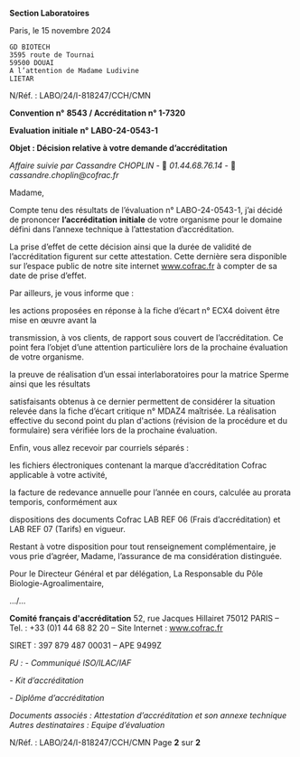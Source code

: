 **Section Laboratoires**


Paris, le 15 novembre 2024
```
GD BIOTECH
3595 route de Tournai
59500 DOUAI
A l’attention de Madame Ludivine
LIETAR

```

N/Réf. : LABO/24/I-818247/CCH/CMN

**Convention n°** **8543 / Accréditation n° 1-7320**

**Evaluation** **initiale** **n°** **LABO-24-0543-1**

**Objet : Décision relative à votre demande d’accréditation**

_Affaire suivie par Cassandre CHOPLIN -_  _01.44.68.76.14_ -  _cassandre.choplin@cofrac.fr_

Madame,

Compte tenu des résultats de l’évaluation n° LABO-24-0543-1, j’ai décidé de prononcer **l’accréditation**
**initiale** de votre organisme pour le domaine défini dans l’annexe technique à l’attestation d’accréditation.

La prise d’effet de cette décision ainsi que la durée de validité de l’accréditation figurent sur cette attestation.
Cette dernière sera disponible sur l’espace public de notre site internet www.cofrac.fr à compter de sa date de
prise d’effet.

Par ailleurs, je vous informe que :

  les actions proposées en réponse à la fiche d’écart n° ECX4 doivent être mise en œuvre avant la

transmission, à vos clients, de rapport sous couvert de l’accréditation. Ce point fera l’objet d’une
attention particulière lors de la prochaine évaluation de votre organisme.

  la preuve de réalisation d’un essai interlaboratoires pour la matrice Sperme ainsi que les résultats

satisfaisants obtenus à ce dernier permettent de considérer la situation relevée dans la fiche d’écart
critique n° MDAZ4 maîtrisée. La réalisation effective du second point du plan d'actions (révision de la
procédure et du formulaire) sera vérifiée lors de la prochaine évaluation.

Enfin, vous allez recevoir par courriels séparés :

  les fichiers électroniques contenant la marque d’accréditation Cofrac applicable à votre activité,

  la facture de redevance annuelle pour l’année en cours, calculée au prorata temporis, conformément aux

dispositions des documents Cofrac LAB REF 06 (Frais d’accréditation) et LAB REF 07 (Tarifs) en
vigueur.

Restant à votre disposition pour tout renseignement complémentaire, je vous prie d’agréer, Madame,
l’assurance de ma considération distinguée.

Pour le Directeur Général et par délégation,
La Responsable du Pôle Biologie-Agroalimentaire,

…/…

**Comité français d'accréditation**
52, rue Jacques Hillairet 75012 PARIS – Tel. : +33 (0)1 44 68 82 20 – Site Internet : www.cofrac.fr

SIRET : 397 879 487 00031 – APE 9499Z

_PJ : - Communiqué ISO/ILAC/IAF_

_- Kit d’accréditation_

_- Diplôme d’accréditation_

_Documents associés : Attestation d’accréditation et son annexe technique_
_Autres destinataires : Equipe d’évaluation_

N/Réf. : LABO/24/I-818247/CCH/CMN Page **2** sur **2**

